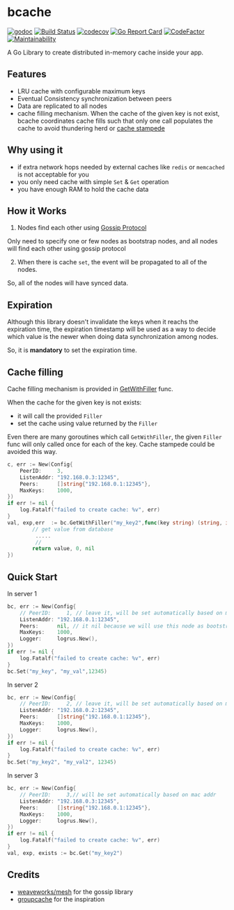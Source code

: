 # bcache

[![godoc](https://godoc.org/github.com/iwanbk/bcache?status.svg)](http://godoc.org/github.com/iwanbk/bcache)
[![Build Status](https://travis-ci.org/iwanbk/bcache.svg?branch=master)](https://travis-ci.org/iwanbk/bcache)
[![codecov](https://codecov.io/gh/iwanbk/bcache/branch/master/graph/badge.svg)](https://codecov.io/gh/iwanbk/bcache)
[![Go Report Card](https://goreportcard.com/badge/github.com/iwanbk/bcache)](https://goreportcard.com/report/github.com/iwanbk/bcache)
[![CodeFactor](https://www.codefactor.io/repository/github/iwanbk/bcache/badge)](https://www.codefactor.io/repository/github/iwanbk/bcache)
[![Maintainability](https://api.codeclimate.com/v1/badges/0535095fdd215f2e22ad/maintainability)](https://codeclimate.com/github/iwanbk/bcache/maintainability)

A Go Library to create distributed in-memory cache inside your app.

## Features

- LRU cache with configurable maximum keys
- Eventual Consistency synchronization between peers
- Data are replicated to all nodes
- cache filling mechanism. When the cache of the given key is not exist, bcache coordinates cache fills such that only one call populates the cache to avoid thundering herd or [cache stampede](https://en.wikipedia.org/wiki/Cache_stampede)

## Why using it

- if extra network hops needed by external caches like `redis` or `memcached` is not acceptable for you
- you only need cache with simple `Set` & `Get` operation
- you have enough RAM to hold the cache data

## How it Works

1. Nodes find each other using [Gossip Protocol](https://en.wikipedia.org/wiki/Gossip_protocol)

Only need to specify one or few nodes as bootstrap nodes, and all nodes will find each other using gossip protocol

2. When there is cache `set`, the event will be propagated to all of the nodes.

So, all of the nodes will have synced data.


## Expiration

Although this library doesn't invalidate the keys when it reachs the expiration time,
the expiration timestamp will be used as a way to decide which value is the newer when doing data synchronization
among nodes.

So, it is **mandatory** to set the expiration time.


## Cache filling

Cache filling mechanism is provided in [GetWithFiller](https://godoc.org/github.com/iwanbk/bcache#Bcache.GetWithFiller) func.

When the cache for the given key is not exists:
- it will call the provided `Filler`
- set the cache using value returned by the `Filler`

Even there are many goroutines which call `GetWithFiller`, the given `Filler` func
will only called once for each of the key.
Cache stampede could be avoided this way.

```go
c, err := New(Config{
	PeerID:     3,
	ListenAddr: "192.168.0.3:12345",
	Peers:      []string{"192.168.0.1:12345"},
	MaxKeys:    1000,
})
if err != nil {
    log.Fatalf("failed to create cache: %v", err)
}
val, exp,err  := bc.GetWithFiller("my_key2",func(key string) (string, int64, error) {
        // get value from database
         .....
         //
		return value, 0, nil
})
```
## Quick Start

In server 1
```go
bc, err := New(Config{
	// PeerID:     1, // leave it, will be set automatically based on mac addr
	ListenAddr: "192.168.0.1:12345",
	Peers:      nil, // it nil because we will use this node as bootstrap node
	MaxKeys:    1000,
	Logger:     logrus.New(),
})
if err != nil {
    log.Fatalf("failed to create cache: %v", err)
}
bc.Set("my_key", "my_val",12345)
```

In server 2
```go
bc, err := New(Config{
	// PeerID:     2, // leave it, will be set automatically based on mac addr
	ListenAddr: "192.168.0.2:12345",
	Peers:      []string{"192.168.0.1:12345"},
	MaxKeys:    1000,
	Logger:     logrus.New(),
})
if err != nil {
    log.Fatalf("failed to create cache: %v", err)
}
bc.Set("my_key2", "my_val2", 12345)
```

In server 3
```go
bc, err := New(Config{
	// PeerID:     3,// will be set automatically based on mac addr
	ListenAddr: "192.168.0.3:12345",
	Peers:      []string{"192.168.0.1:12345"},
	MaxKeys:    1000,
	Logger:     logrus.New(),
})
if err != nil {
    log.Fatalf("failed to create cache: %v", err)
}
val, exp, exists := bc.Get("my_key2")
```

## Credits

- [weaveworks/mesh](https://github.com/weaveworks/mesh) for the gossip library
- [groupcache](https://github.com/golang/groupcache) for the inspiration